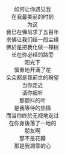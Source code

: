 <center>如何让你遇见我</center>
<center>在我最美丽的时刻</center>

<center>为这</center>
<center>我已在佛前求了五百年</center>
<center>求佛让我们结一段尘缘</center>
<center>佛於是把我化做一棵树</center>
<center>长在你必经的路旁</center>

<center>阳光下</center>
<center>慎重地开满了花</center>
<center>朵朵都是我前世的盼望</center>

<center>当你走近</center>
<center>请你细听</center>
<center>那颤抖的叶</center>
<center>是我等待的热情</center>

<center>而当你终於无视地走过</center>
<center>在你身後落了一地的</center>
<center>朋友啊</center>
<center>那不是花瓣</center>
<center>那是我凋零的心</center>
